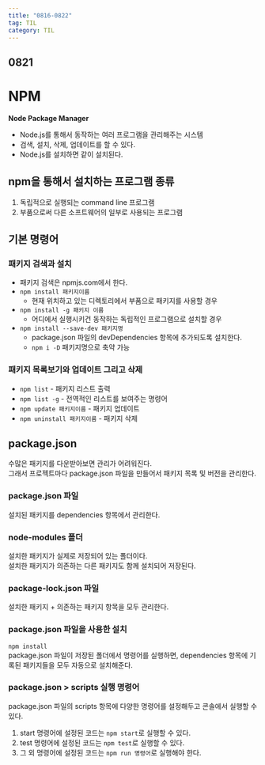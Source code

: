 ```yaml
---
title: "0816-0822"
tag: TIL
category: TIL
---
```

## 0821


# NPM
**Node Package Manager**
* Node.js를 통해서 동작하는 여러 프로그램을 관리해주는 시스템
* 검색, 설치, 삭제, 업데이트를 할 수 있다.
* Node.js를 설치하면 같이 설치된다.

## npm을 통해서 설치하는 프로그램 종류
1. 독립적으로 실행되는 command line 프로그램
2. 부품으로써 다른 소프트웨어의 일부로 사용되는 프로그램

## 기본 명령어
### 패키지 검색과 설치
* 패키지 검색은 npmjs.com에서 한다.
* `npm install 패키지이름`
	* 현재 위치하고 있는 디렉토리에서 부품으로 패키지를 사용할 경우
* `npm install -g 패키지 이름`
	* 어디에서 실행시키건 동작하는 독립적인 프로그램으로 설치할 경우
* `npm install --save-dev 패키지명`
	* package.json 파일의 devDependencies 항목에 추가되도록 설치한다.
	* `npm i -D` 패키지명으로 축약 가능

### 패키지 목록보기와 업데이트 그리고 삭제
* `npm list`  - 패키지 리스트 출력
* `npm list -g` - 전역적인 리스트를 보여주는 명령어
* `npm update 패키지이름` - 패키지 업데이트
* `npm uninstall 패키지이름` - 패키지 삭제


## package.json
수많은 패키지를 다운받아보면 관리가 어려워진다.    
그래서 프로젝트마다 package.json 파일을 만들어서 패키지 목록 및 버전을 관리한다.

### package.json 파일
설치된 패키지를 dependencies 항목에서 관리한다.

### node-modules 폴더
설치한 패키지가 실제로 저장되어 있는 폴더이다.  
설치한 패키지가 의존하는 다른 패키지도 함께 설치되어 저장된다.

### package-lock.json 파일
설치한 패키지 + 의존하는 패키지 항목을 모두 관리한다.

### package.json 파일을 사용한 설치
`npm install`  
package.json 파일이 저장된 폴더에서 명령어를 실행하면, dependencies 항목에 기록된 패키지들을 모두 자동으로 설치해준다.

### package.json > scripts 실행 명령어
package.json 파일의 scripts 항목에 다양한 명령어를 설정해두고 콘솔에서 실행할 수 있다.

1. start 명령어에 설정된 코드는 `npm start`로 실행할 수 있다.
2. test 명령어에 설정된 코드는 `npm test`로 실행할 수 있다.
3. 그 외 명령어에 설정된 코드는 `npm run 명령어`로 실행해야 한다.



